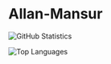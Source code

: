 # Allan-Mansur

![GitHub Statistics](https://github-readme-stats.vercel.app/api?username=YayaTheBehemoth&count_private=true&show_icons=true&include_all_commits=true)

![Top Languages](https://github-readme-stats.vercel.app/api/top-langs/?username=YayaTheBehemoth&count_private=true&show_icons=true&layout=compact)
